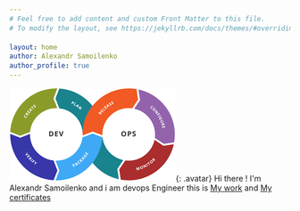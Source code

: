 ```yaml
---
# Feel free to add content and custom Front Matter to this file.
# To modify the layout, see https://jekyllrb.com/docs/themes/#overriding-theme-defaults

layout: home
author: Alexandr Samoilenko 
author_profile: true
---
```

![Devops](/assets/images/download.png){: .avatar}
Hi there ! I'm Alexandr Samoilenko and 
i am devops Engineer this is [My work](/mywork) and [My certificates](/mycertificates) 